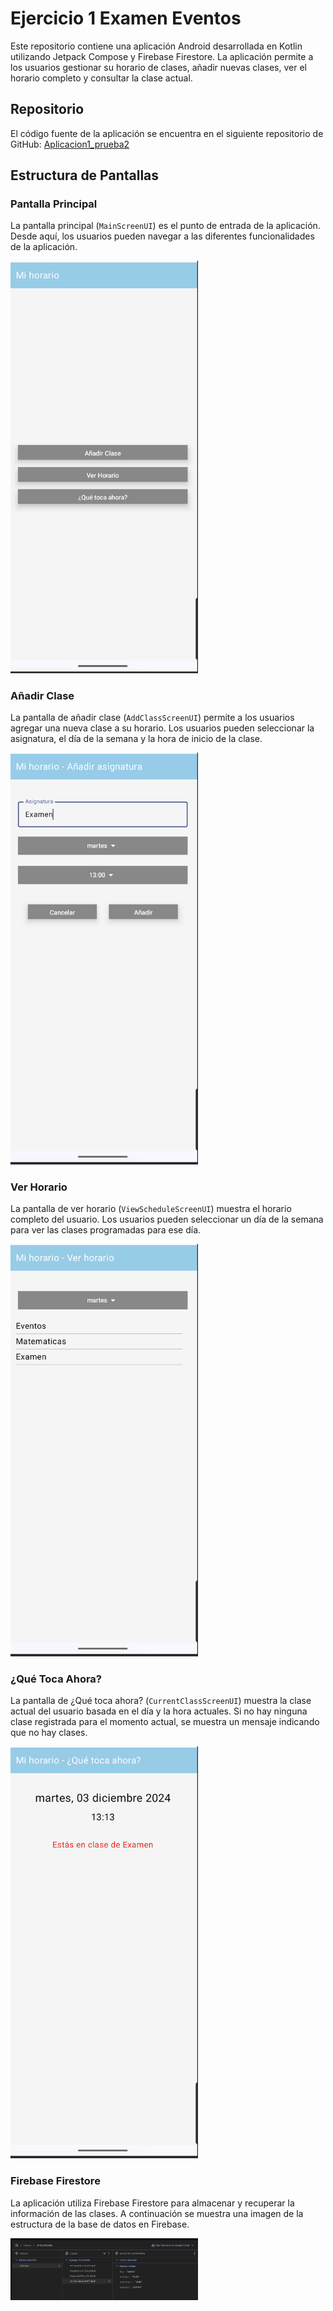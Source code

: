 # Ejercicio 1 Examen Eventos

Este repositorio contiene una aplicación Android desarrollada en Kotlin utilizando Jetpack Compose y Firebase Firestore. La aplicación permite a los usuarios gestionar su horario de clases, añadir nuevas clases, ver el horario completo y consultar la clase actual.

## Repositorio

El código fuente de la aplicación se encuentra en el siguiente repositorio de GitHub: [Aplicacion1_prueba2](https://github.com/jmartter/Aplicacion1_prueba2.git)

## Estructura de Pantallas

### Pantalla Principal

La pantalla principal (`MainScreenUI`) es el punto de entrada de la aplicación. Desde aquí, los usuarios pueden navegar a las diferentes funcionalidades de la aplicación.

<img src="app/src/main/res/drawable/pantalla1.png" alt="Pantalla Principal" width="300"/>

### Añadir Clase

La pantalla de añadir clase (`AddClassScreenUI`) permite a los usuarios agregar una nueva clase a su horario. Los usuarios pueden seleccionar la asignatura, el día de la semana y la hora de inicio de la clase.

<img src="app/src/main/res/drawable/pantalla2.png" alt="Añadir Clase" width="300"/>

### Ver Horario

La pantalla de ver horario (`ViewScheduleScreenUI`) muestra el horario completo del usuario. Los usuarios pueden seleccionar un día de la semana para ver las clases programadas para ese día.

<img src="app/src/main/res/drawable/pantalla3.png" alt="Ver Horario" width="300"/>

### ¿Qué Toca Ahora?

La pantalla de ¿Qué toca ahora? (`CurrentClassScreenUI`) muestra la clase actual del usuario basada en el día y la hora actuales. Si no hay ninguna clase registrada para el momento actual, se muestra un mensaje indicando que no hay clases.

<img src="app/src/main/res/drawable/pantalla4.png" alt="¿Qué Toca Ahora?" width="300"/>

### Firebase Firestore

La aplicación utiliza Firebase Firestore para almacenar y recuperar la información de las clases. A continuación se muestra una imagen de la estructura de la base de datos en Firebase.

<img src="app/src/main/res/drawable/firebase.png" alt="Firebase Firestore" width="300"/>